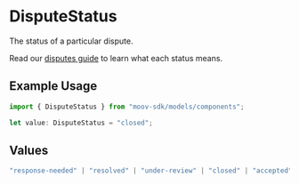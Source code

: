 # DisputeStatus

The status of a particular dispute. 

Read our [disputes guide](https://docs.moov.io/guides/money-movement/accept-payments/card-acceptance/disputes/#dispute-statuses) to learn what each status means.

## Example Usage

```typescript
import { DisputeStatus } from "moov-sdk/models/components";

let value: DisputeStatus = "closed";
```

## Values

```typescript
"response-needed" | "resolved" | "under-review" | "closed" | "accepted" | "expired" | "won" | "lost"
```